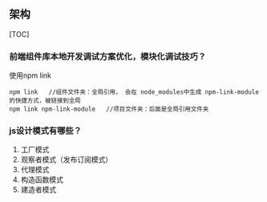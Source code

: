 ## 架构



[TOC]





### 前端组件库本地开发调试方案优化，模块化调试技巧？

使用npm link

```
npm link   //组件文件夹：全局引用， 会在 node_modules中生成 npm-link-module的快捷方式，被链接到全局
npm link npm-link-module   //项目文件夹：后面是全局引用文件夹
```





### js设计模式有哪些？

1. 工厂模式
2. 观察者模式（发布订阅模式）
3. 代理模式
4. 构造函数模式
5. 建造者模式